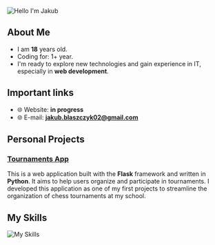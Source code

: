 <img alt="Hello I'm Jakub" align="center" src="https://readme-typing-svg.demolab.com?font=Fira+Code&size=19&pause=5000&color=5ABFA3&center=false&vCenter=true&width=435&lines=Hello+ I'm Jakub!">

## About Me

- I am **18** years old.
- Coding for: 1+ year.
- I'm ready to explore new technologies and gain experience in IT, especially in **web development**. 

## Important links

- 🌐 Website: **in progress**
- 🌐 E-mail: **jakub.blaszczyk02@gmail.com**

## Personal Projects

### [Tournaments App](https://github.com/szefxyz/TournamentsApp)
This is a web application built with the **Flask** framework and written in **Python**. It aims to help users organize and participate in tournaments. I developed this application as one of my first projects to streamline the organization of chess tournaments at my school.

## My Skills

![My Skills](https://skillicons.dev/icons?i=github,css,html,react,js)
